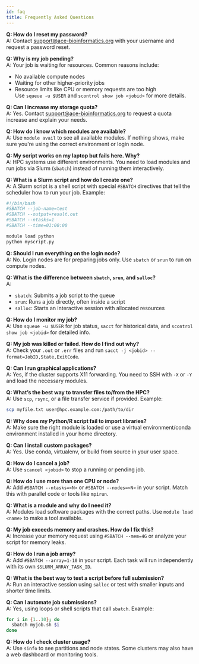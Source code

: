 ```yaml
---
id: faq
title: Frequently Asked Questions
---
```


**Q: How do I reset my password?**  
A: Contact [support@ace-bioinformatics.org](mailto:support@ace-bioinformatics.org) with your username and request a password reset.

**Q: Why is my job pending?**  
A: Your job is waiting for resources. Common reasons include:
- No available compute nodes
- Waiting for other higher-priority jobs
- Resource limits like CPU or memory requests are too high  
Use `squeue -u $USER` and `scontrol show job <jobid>` for more details.

**Q: Can I increase my storage quota?**  
A: Yes. Contact [support@ace-bioinformatics.org](mailto:support@ace-bioinformatics.org) to request a quota increase and explain your needs.

**Q: How do I know which modules are available?**  
A: Use `module avail` to see all available modules. If nothing shows, make sure you're using the correct environment or login node.

**Q: My script works on my laptop but fails here. Why?**  
A: HPC systems use different environments. You need to load modules and run jobs via Slurm (`sbatch`) instead of running them interactively.

**Q: What is a Slurm script and how do I create one?**  
A: A Slurm script is a shell script with special `#SBATCH` directives that tell the scheduler how to run your job. Example:

```bash
#!/bin/bash
#SBATCH --job-name=test
#SBATCH --output=result.out
#SBATCH --ntasks=1
#SBATCH --time=01:00:00

module load python
python myscript.py
```

**Q: Should I run everything on the login node?**  
A: No. Login nodes are for preparing jobs only. Use `sbatch` or `srun` to run on compute nodes.

**Q: What is the difference between `sbatch`, `srun`, and `salloc`?**  
A:  
- `sbatch`: Submits a job script to the queue  
- `srun`: Runs a job directly, often inside a script  
- `salloc`: Starts an interactive session with allocated resources

**Q: How do I monitor my job?**  
A: Use `squeue -u $USER` for job status, `sacct` for historical data, and `scontrol show job <jobid>` for detailed info.

**Q: My job was killed or failed. How do I find out why?**  
A: Check your `.out` or `.err` files and run `sacct -j <jobid> --format=JobID,State,ExitCode`.

**Q: Can I run graphical applications?**  
A: Yes, if the cluster supports X11 forwarding. You need to SSH with `-X` or `-Y` and load the necessary modules.

**Q: What’s the best way to transfer files to/from the HPC?**  
A: Use `scp`, `rsync`, or a file transfer service if provided. Example:

```bash
scp myfile.txt user@hpc.example.com:/path/to/dir
```

**Q: Why does my Python/R script fail to import libraries?**  
A: Make sure the right module is loaded or use a virtual environment/conda environment installed in your home directory.

**Q: Can I install custom packages?**  
A: Yes. Use conda, virtualenv, or build from source in your user space.

**Q: How do I cancel a job?**  
A: Use `scancel <jobid>` to stop a running or pending job.

**Q: How do I use more than one CPU or node?**  
A: Add `#SBATCH --ntasks=<N>` or `#SBATCH --nodes=<N>` in your script. Match this with parallel code or tools like `mpirun`.

**Q: What is a module and why do I need it?**  
A: Modules load software packages with the correct paths. Use `module load <name>` to make a tool available.

**Q: My job exceeds memory and crashes. How do I fix this?**  
A: Increase your memory request using `#SBATCH --mem=4G` or analyze your script for memory leaks.

**Q: How do I run a job array?**  
A: Add `#SBATCH --array=1-10` in your script. Each task will run independently with its own `$SLURM_ARRAY_TASK_ID`.

**Q: What is the best way to test a script before full submission?**  
A: Run an interactive session using `salloc` or test with smaller inputs and shorter time limits.

**Q: Can I automate job submissions?**  
A: Yes, using loops or shell scripts that call `sbatch`. Example:

```bash
for i in {1..10}; do
  sbatch myjob.sh $i
done
```

**Q: How do I check cluster usage?**  
A: Use `sinfo` to see partitions and node states. Some clusters may also have a web dashboard or monitoring tools.